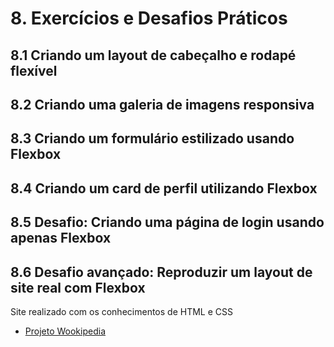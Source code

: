 # **8. Exercícios e Desafios Práticos**

## **8.1 Criando um layout de cabeçalho e rodapé flexível**
## **8.2 Criando uma galeria de imagens responsiva**
## **8.3 Criando um formulário estilizado usando Flexbox**
## **8.4 Criando um card de perfil utilizando Flexbox**
## **8.5 Desafio: Criando uma página de login usando apenas Flexbox**
## **8.6 Desafio avançado: Reproduzir um layout de site real com Flexbox**
Site realizado com os conhecimentos de HTML e CSS
- [Projeto Wookipedia](https://github.com/GustavoSBrunholi/wookipedia)